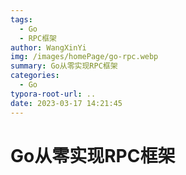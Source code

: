 ```yaml
---
tags:
  - Go
  - RPC框架
author: WangXinYi
img: /images/homePage/go-rpc.webp
summary: Go从零实现RPC框架
categories:
  - Go
typora-root-url: ..
date: 2023-03-17 14:21:45
---
```


# Go从零实现RPC框架